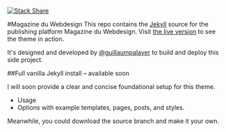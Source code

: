 [![Stack Share](http://img.shields.io/badge/tech-stack-0690fa.svg?style=flat)](http://stackshare.io/MagazineduWebdesign/magazine-du-webdesign)

#Magazine du Webdesign
This repo contains the [Jekyll](http://jekyllrb.com/) source for the publishing platform Magazine du Webdesign. Visit [the live version](http://magazineduwebdesign.com) to see the theme in action.

It's designed and developed by [@guillaumpalayer](https://twitter.com/guillaumpalayer) to build and deploy this side project.

##Full vanilla Jekyll install – available soon

I will soon provide a clear and concise foundational setup for this theme.
* Usage
* Options with example templates, pages, posts, and styles.

Meanwhile, you could download the source branch and make it your own.
